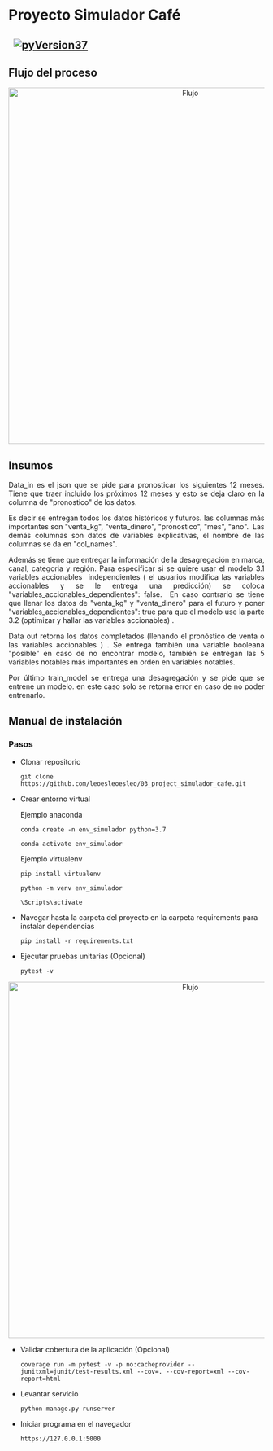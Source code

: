 #
# Proyecto Simulador Café

## &nbsp; [![pyVersion37](https://img.shields.io/badge/python-3.7.6-blue.svg)](https://www.python.org/download/releases/3.7/)

## Flujo del proceso
<div align="center">
	<img height="700" src="https://leoesleoesleo.github.io/imagenes/flujo_simulador_cafe.png" alt="Flujo">
</div>  

## Insumos 
<p align="justify">
Data_in es el json que se pide para pronosticar los siguientes 12 meses. Tiene que traer incluido los próximos 12 meses y esto se deja claro en la columna de "pronostico" de los datos. 
</p>
<p align="justify">
Es decir se entregan todos los datos históricos y futuros. las columnas más importantes son "venta_kg", "venta_dinero", "pronostico", "mes", "ano". 
Las demás columnas son datos de variables explicativas, el nombre de las columnas se da en "col_names".
</p>
<p align="justify">
Además se tiene que entregar la información de la desagregación en marca, canal, categoria y región. Para especificar si se quiere usar el modelo 3.1 variables accionables  independientes ( el usuarios modifica las variables accionables y se le entrega una predicción) se coloca "variables_accionables_dependientes": false. 
En caso contrario se tiene que llenar los datos de "venta_kg" y "venta_dinero" para el futuro y poner "variables_accionables_dependientes": true para que el modelo use la parte 3.2 (optimizar y hallar las variables accionables) .
</p>
<p align="justify">
Data out retorna los datos completados (llenando el pronóstico de venta o las variables accionables ) .
Se entrega también una variable booleana "posible" en caso de no encontrar modelo, también se entregan las 5 variables notables más importantes en orden en variables notables.
</p>
<p align="justify">
Por último train_model se entrega una desagregación y se pide que se entrene un modelo. en este caso solo se retorna error en caso de no poder entrenarlo.
</p>



## Manual de instalación

### Pasos

- Clonar repositorio
	```
	git clone https://github.com/leoesleoesleo/03_project_simulador_cafe.git
	```
- Crear entorno virtual

    Ejemplo anaconda
	```
	conda create -n env_simulador python=3.7
	```
	```
	conda activate env_simulador
	```
    Ejemplo virtualenv
    ```
	pip install virtualenv
	```
	```
	python -m venv env_simulador
	```
	```
	\Scripts\activate
	```
	
- Navegar hasta la carpeta del proyecto en la carpeta requirements para instalar dependencias
    ```
    pip install -r requirements.txt
    ```

- Ejecutar pruebas unitarias (Opcional)
   ```
   pytest -v  
    ``` 

<div align="center">
	<img height="700" src="https://leoesleoesleo.github.io/imagenes/pytest_simulador_cafe.PNG" alt="Flujo">
</div>  


- Validar cobertura de la aplicación (Opcional)
    ```
   coverage run -m pytest -v -p no:cacheprovider --junitxml=junit/test-results.xml --cov=. --cov-report=xml --cov-report=html  
    ```    
    
- Levantar servicio
    ```
   python manage.py runserver
    ```

-  Iniciar programa en el navegador
    ```
   https://127.0.0.1:5000
    ```
